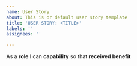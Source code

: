 ```yaml
---
name: User Story
about: This is or default user story template
title: 'USER STORY: <TITLE>'
labels: ''
assignees: ''

---
```


As a **role** I can **capability** so that **received benefit**
